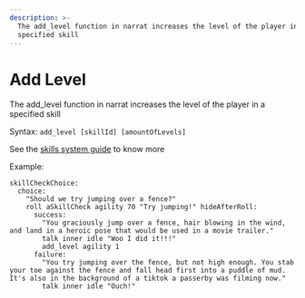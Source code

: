 ```yaml
---
description: >-
  The add_level function in narrat increases the level of the player in a
  specified skill
---
```


# Add Level

The add_level function in narrat increases the level of the player in a specified skill

Syntax: `add_level [skillId] [amountOfLevels]`

See the [skills system guide](../../features/skills.md) to know more

Example:

```narrat
skillCheckChoice:
  choice:
    "Should we try jumping over a fence?"
    roll aSkillCheck agility 70 "Try jumping!" hideAfterRoll:
      success:
        "You graciously jump over a fence, hair blowing in the wind, and land in a heroic pose that would be used in a movie trailer."
        talk inner idle "Woo I did it!!!"
        add_level agility 1
      failure:
        "You try jumping over the fence, but not high enough. You stab your toe against the fence and fall head first into a puddle of mud. It's also in the background of a tiktok a passerby was filming now."
        talk inner idle "Ouch!"
```
